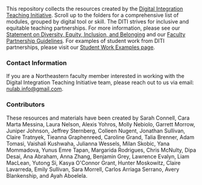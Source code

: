 This repository collects the resources created by the [Digital Integration Teaching Initiative](https://cssh.northeastern.edu/nulab/program/diti/). Scroll up to the folders for a comprehensive list of modules, grouped by digital tool or skill. The DITI strives for inclusive and equitable teaching partnerships. For more information, please see our [Statement on Diversity, Equity, Inclusion, and Belonging](https://cssh.northeastern.edu/nulab/program/diti/inclusivity-statement/) and our [Faculty Partnership Guidelines](https://cssh.northeastern.edu/nulab/program/diti/partner-with-diti/guidelines/). For examples of student work from DITI partnerships, please visit our [Student Work Examples page](https://cssh.northeastern.edu/nulab/program/diti/student-work/).

### Contact Information

If you are a Northeastern faculty member interested in working with the Digital Integration Teaching Initiative team, please reach out to us via email: nulab.info@gmail.com.

### Contributors

These resources and materials have been created by Sarah Connell, Cara Marta Messina, Laura Nelson, Alexis Yohros, Molly Nebiolo, Garrett Morrow, Juniper Johnson, Jeffrey Sternberg, Colleen Nugent, Jonathan Sullivan, Claire Tratnyek, Tieanna Graphenreed, Caroline Grand, Talia Brenner, Adam Tomasi, Vaishali Kushwaha, Julianna Wessels, Milan Skobic, Yana Mommadova, Yunus Emre Tapan, Margarida Rodrigues, Chris McNulty, Dipa Desai, Ana Abraham, Anna Zhang, Benjamin Grey, Lawrence Evalyn, Liam MacLean, Yutong Si, Kasya O'Connor Grant, Hunter Moskowitz, Claire Lavarreda, Emily Sullivan, Sara Morrell, Carlos Arriaga Serrano, Avery Blankenship, and Ayah Aboelela.
